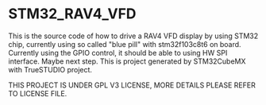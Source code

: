# STM32_RAV4_VFD
This is the source code of how to drive a RAV4 VFD display by using STM32 chip, currently using so called "blue pill" with stm32f103c8t6 on board.
Currently using the GPIO control, it should be able to using HW SPI interface. Maybe next step.
This is project generated by STM32CubeMX with TrueSTUDIO project.

THIS PROJECT IS UNDER GPL V3 LICENSE, MORE DETAILS PLEASE REFER TO LICENSE FILE.
